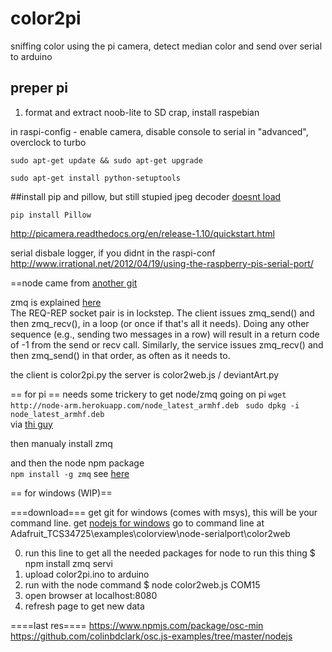 # color2pi
sniffing color using the pi camera, detect median color and send over serial to arduino
## preper pi
1. format and extract noob-lite to SD crap, install raspebian

in raspi-config - enable camera, disable console to serial in "advanced", overclock to turbo


```sudo apt-get update && sudo apt-get upgrade```

```sudo apt-get install python-setuptools```

##install pip and pillow, 
but still stupied jpeg decoder [doesnt load]( http://stackoverflow.com/questions/4632261/pil-jpeg-library-help)

```pip install Pillow```

http://picamera.readthedocs.org/en/release-1.10/quickstart.html

serial disbale logger, if you didnt in the raspi-conf
http://www.irrational.net/2012/04/19/using-the-raspberry-pis-serial-port/


==node 
came from [another git](https://github.com/shenkarSElab/Adafruit_TCS34725/tree/master/examples/colorview/node-serialport)

zmq is explained [here](http://zguide.zeromq.org/page:all)  
 The REQ-REP socket pair is in lockstep. The client issues zmq_send() and then zmq_recv(), in a loop (or once if that's all it needs). Doing any other sequence (e.g., sending two messages in a row) will result in a return code of -1 from the send or recv call. Similarly, the service issues zmq_recv() and then zmq_send() in that order, as often as it needs to.
 
 the client is color2pi.py
 the server is color2web.js / deviantArt.py
 
== for pi ==
needs some trickery to get  node/zmq going on pi
```wget http://node-arm.herokuapp.com/node_latest_armhf.deb ```
```sudo dpkg -i node_latest_armhf.deb```  
via [thi guy](http://weworkweplay.com/play/raspberry-pi-nodejs/)

then manualy install zmq   

and then the node npm package   
```npm install -g zmq```
see [here](https://github.com/JustinTulloss/zeromq.node/issues/120#issuecomment-22013177)  

== for windows (WIP)==

===download===
get git for windows (comes with msys), this will be your command line.
get [nodejs for windows](http://blog.teamtreehouse.com/install-node-js-npm-windows)
go to command line at Adafruit_TCS34725\examples\colorview\node-serialport\color2web

0. run this line to get all the needed packages for node to run this thing
$ npm install zmq servi
1. upload color2pi.ino to arduino
2. run with the node command 
$ node color2web.js COM15
3. open browser at localhost:8080
4. refresh page to get new data


====last res====
https://www.npmjs.com/package/osc-min  
https://github.com/colinbdclark/osc.js-examples/tree/master/nodejs
